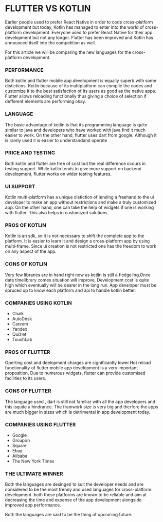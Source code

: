 # FLUTTER VS KOTLIN

Earlier people used to prefer React Native in order to code cross-platform development but today, Kotlin has managed to enter into the world of cross-platform development. Everyone used to prefer React Native for their app development but not any longer. Flutter has been improved and Kotlin has announced itself into the competition as well.

For this article we will be comparing the new languages for the cross-platform development.

### PERFORMANCE
Both kotlin and flutter mobile app development is equally superb with some distictions. Kotlin because of its multiplatform can compile the codes and customize it to the best satisfaction of its users as good as the native apps.
Flutter allows reloading functionally thus giving a choice of selection if defferent elements are performing okay.

### LANGUAGE
The basic advantage of kotlin is that its programming language is quite similar to java and developers who have worked with java find it much easier to work. On the other hand, flutter uses dart from google. Although it is rarely used it is easier to understandand operate

### PRICE AND TESTING 
Both kotlin and flutter are free of cost but the real difference occurs in testing support. While kotlin tends to give more support on backend development, flutter works on wider testing features.

### UI SUPPORT
Kotlin multi-platform has a unique distiction of lending a freehand to the ui developer to make an app without restrictions and make a truly customized app. On the other hand, one can take the help of widgets if one is working with flutter. This also helps in customized solutions.

### PROS OF KOTLIN 
Kotlin is an sdk, so it is not necessary to shift the complete app to the platform. It is easier to learn it and design a cross-platform app by using multi-frame. Since ui creation is not restricted one has the freedom to work on any aspect of the app.
 
### CONS OF KOTLIN
Very few libraries are in hand right now as kotlin is still a fledgeling.Once date timelibrary comes situation will improve, Development cost is quite high which eventually will be dearer in the long run. App developer must be spruced up to know each platform and api to handle kotlin better.

### COMPANIES USING KOTLIN
* Chalk
* AutoDesk
* Careem
* Yandex
* Quizlet
* TouchLab
  
### PROS OF FLUTTER
Operting cost and deelopment charges are significantly lower.Hot reload functionality of flutter mobile app development is a very important proposition. Due to numerous widgets, flutter can provide customised facilities to its users.

### CONS OF FLUTTER
The language used , dart is still not familiar with all the app developers and this isquite a hindrance. The framwork size is very big and therfore the apps are much bigger in sizes which is detrimental in app development today.

### COMPANIES USING FLUTTER
* Google
* Groupon
* Square
* Ebay
* Alibaba
* The New York Times


### THE ULTIMATE WINNER
Both the languages are desinged to suit the developer needs and are considered to be the most trendy and used languages for cross-platform development. both these platforms are known to be reliable and aim at decreasing the time and expense of the app development alongside improved app performance.

Both the languages are said to be the thing of upcoming future.
